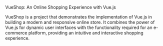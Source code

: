 VueShop: An Online Shopping Experience with Vue.js

VueShop is a project that demonstrates the implementation of Vue.js in building a modern and responsive online store. It combines the power of Vue.js for dynamic user interfaces with the functionality required for an e-commerce platform, providing an intuitive and interactive shopping experience.
